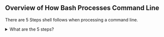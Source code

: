 ## Overview of How Bash Processes Command Line


There are 5 Steps shell follows when processing a command line.
<details>
<summary>What are the 5 steps?</summary>
1. Tokenisation <br>
2. Command Identification <br>
3. Shell expansions <br>
4. Quote Removal <br>
5. Redirections <br>
</details>
